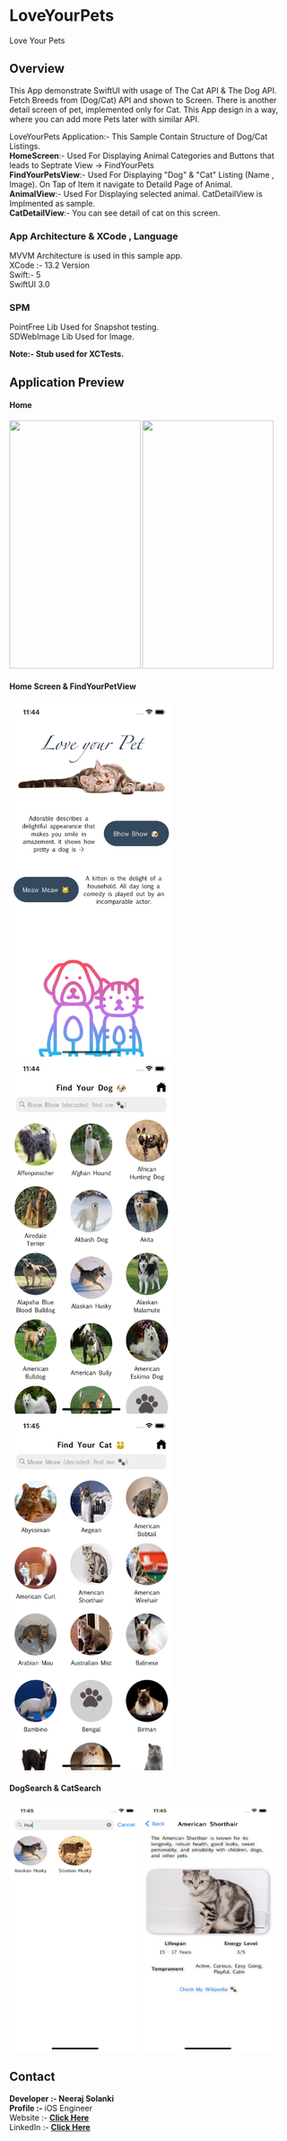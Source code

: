 # LoveYourPets
Love Your Pets

## Overview
This App demonstrate SwiftUI with usage of The Cat API & The Dog API.
Fetch Breeds from (Dog/Cat) API and shown to Screen. There is another detail screen of pet, implemented only for Cat.
This App design in a way, where you can add more Pets later with similar API.


LoveYourPets Application:- This Sample Contain Structure of Dog/Cat Listings. </Br>
<b>HomeScreen</b>:- Used For Displaying Animal Categories and Buttons that leads to Septrate View -> FindYourPets<br> 
<b>FindYourPetsView</b>:- Used For Displaying "Dog" & "Cat" Listing (Name , Image). On Tap of Item it navigate to Detaild Page of Animal.<br> 
<b>AnimalView</b>:- Used For Displaying selected animal. CatDetailView is Implmented as sample.<br> 
<b> CatDetailView</b>:- You can see detail of cat on this screen. <br>



### App Architecture & XCode , Language
MVVM Architecture is used in this sample app. <br> 
XCode :- 13.2 Version <br>
Swift:- 5 <br>
SwiftUI 3.0 <br>

### SPM
PointFree Lib Used for Snapshot testing. <br>
SDWebImage Lib Used for Image. <br>

<b>Note<b>:- Stub used for XCTests.

## Application Preview

#### Home
<img src="/Read%20File/0.gif" width="233.6" height="442.4"> <img src="/Read%20File/1.gif" width="233.6" height="442.4"> 

#### Home Screen & FindYourPetView
<img src="/Read%20File/Home.png" width="292" height="632.6"> <img src="/Read%20File/Dog.png" width="292" height="632.6"> <img src="/Read%20File/Cat.png" width="292" height="632.6">

#### DogSearch & CatSearch
<img src="/Read%20File/DogSearch.png" width="233.6" height="442.4">
<img src="/Read%20File/CatDetail.png" width="233.6" height="442.4">


## Contact
<b>Developer :- </b> Neeraj Solanki </br>
</b>Profile :- </b>  iOS Engineer </br>
</b>Website :- <b> <a href="https//www.neerajsolanki.xyz">Click Here</a> </br>
</b>LinkedIn :- <b> <a href="https://www.linkedin.com/in/neerajsolanki/">Click Here</a>

